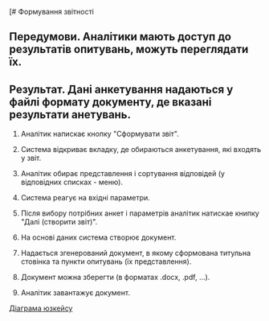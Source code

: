 [# Формування звітності

## Передумови. Аналітики мають доступ до результатів опитувань, можуть переглядати їх.

## Результат. Дані анкетування надаються у файлі формату документу, де вказані результати анетувань.

1. Аналітик напискає кнопку "Сформувати звіт".

2. Система відкриває вкладку, де обираються анкетування, які входять у звіт.

3. Аналітик обирає представлення і сортування відповідей (у відповідних списках - меню).

4. Система реагує на вхідні параметри.

4. Після вибору потрібних анкет і параметрів аналітик натискае книпку "Далі (створити звіт)".

5. На основі даних система створює документ.

6. Надається згенерований документ, в якому сформована титульна стовінка та пункти опитувань (їх представлення).

7. Документ можна зберегти (в форматах .docx, .pdf, ...).

8. Аналітик завантажує документ.

[Діаграма юзкейсу](https://github.com/ip-85/System-Dynamics/blob/master/Doc/UMLDiagrams/scenarios/analyst/Diagrams/UC4%20-%20Reports%20Forming.md)
